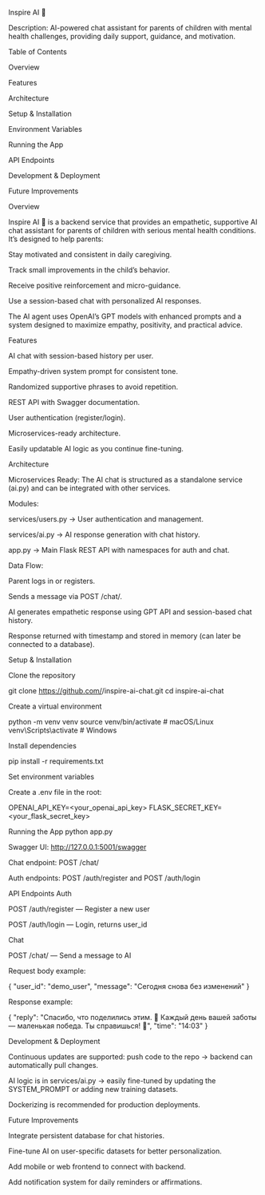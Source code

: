 Inspire AI 🌿

Description:
AI-powered chat assistant for parents of children with mental health challenges, providing daily support, guidance, and motivation.

Table of Contents

Overview

Features

Architecture

Setup & Installation

Environment Variables

Running the App

API Endpoints

Development & Deployment

Future Improvements

Overview

Inspire AI 🌿 is a backend service that provides an empathetic, supportive AI chat assistant for parents of children with serious mental health conditions. It’s designed to help parents:

Stay motivated and consistent in daily caregiving.

Track small improvements in the child’s behavior.

Receive positive reinforcement and micro-guidance.

Use a session-based chat with personalized AI responses.

The AI agent uses OpenAI’s GPT models with enhanced prompts and a system designed to maximize empathy, positivity, and practical advice.

Features

AI chat with session-based history per user.

Empathy-driven system prompt for consistent tone.

Randomized supportive phrases to avoid repetition.

REST API with Swagger documentation.

User authentication (register/login).

Microservices-ready architecture.

Easily updatable AI logic as you continue fine-tuning.

Architecture

Microservices Ready: The AI chat is structured as a standalone service (ai.py) and can be integrated with other services.

Modules:

services/users.py → User authentication and management.

services/ai.py → AI response generation with chat history.

app.py → Main Flask REST API with namespaces for auth and chat.

Data Flow:

Parent logs in or registers.

Sends a message via POST /chat/.

AI generates empathetic response using GPT API and session-based chat history.

Response returned with timestamp and stored in memory (can later be connected to a database).

Setup & Installation

Clone the repository

git clone https://github.com/<your-username>/inspire-ai-chat.git
cd inspire-ai-chat


Create a virtual environment

python -m venv venv
source venv/bin/activate  # macOS/Linux
venv\Scripts\activate     # Windows


Install dependencies

pip install -r requirements.txt


Set environment variables

Create a .env file in the root:

OPENAI_API_KEY=<your_openai_api_key>
FLASK_SECRET_KEY=<your_flask_secret_key>

Running the App
python app.py


Swagger UI: http://127.0.0.1:5001/swagger

Chat endpoint: POST /chat/

Auth endpoints: POST /auth/register and POST /auth/login

API Endpoints
Auth

POST /auth/register — Register a new user

POST /auth/login — Login, returns user_id

Chat

POST /chat/ — Send a message to AI

Request body example:

{
  "user_id": "demo_user",
  "message": "Сегодня снова без изменений"
}


Response example:

{
  "reply": "Спасибо, что поделились этим. 🌟 Каждый день вашей заботы — маленькая победа. Ты справишься! 💚",
  "time": "14:03"
}

Development & Deployment

Continuous updates are supported: push code to the repo → backend can automatically pull changes.

AI logic is in services/ai.py → easily fine-tuned by updating the SYSTEM_PROMPT or adding new training datasets.

Dockerizing is recommended for production deployments.

Future Improvements

Integrate persistent database for chat histories.

Fine-tune AI on user-specific datasets for better personalization.

Add mobile or web frontend to connect with backend.

Add notification system for daily reminders or affirmations.
